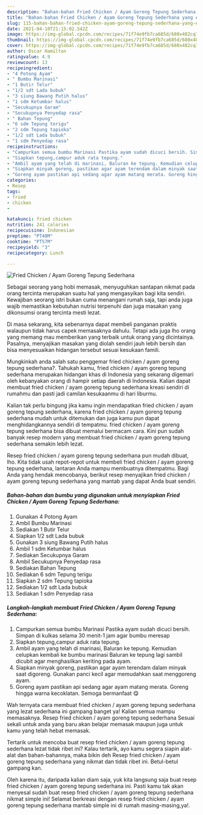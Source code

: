 ```yaml
---
description: "Bahan-bahan Fried Chicken / Ayam Goreng Tepung Sederhana yang enak dan Mudah Dibuat"
title: "Bahan-bahan Fried Chicken / Ayam Goreng Tepung Sederhana yang enak dan Mudah Dibuat"
slug: 115-bahan-bahan-fried-chicken-ayam-goreng-tepung-sederhana-yang-enak-dan-mudah-dibuat
date: 2021-04-10T21:15:02.542Z
image: https://img-global.cpcdn.com/recipes/71f74e9fb7ca685d/680x482cq70/fried-chicken-ayam-goreng-tepung-sederhana-foto-resep-utama.jpg
thumbnail: https://img-global.cpcdn.com/recipes/71f74e9fb7ca685d/680x482cq70/fried-chicken-ayam-goreng-tepung-sederhana-foto-resep-utama.jpg
cover: https://img-global.cpcdn.com/recipes/71f74e9fb7ca685d/680x482cq70/fried-chicken-ayam-goreng-tepung-sederhana-foto-resep-utama.jpg
author: Oscar Hamilton
ratingvalue: 4.9
reviewcount: 13
recipeingredient:
- "4 Potong Ayam"
- " Bumbu Marinasi"
- "1 Butir Telur"
- "1/2 sdt Lada bubuk"
- "3 siung Bawang Putih halus"
- "1 sdm Ketumbar halus"
- "Secukupnya Garam"
- "Secukupnya Penyedap rasa"
- " Bahan Tepung"
- "6 sdm Tepung terigu"
- "2 sdm Tepung tapioka"
- "1/2 sdt Lada bubuk"
- "1 sdm Penyedap rasa"
recipeinstructions:
- "Campurkan semua bumbu Marinasi Pastika ayam sudah dicuci bersih. Simpan di kulkas selama 30 menit-1 jam agar bumbu meresap"
- "Siapkan tepung,campur aduk rata tepung."
- "Ambil ayam yang telah di marinasi, Baluran ke tepung. Kemudian celupkan kembali ke bumbu marinasi Baluran ke tepung lagi sambil dicubit agar menghasilkan keriting pada ayam."
- "Siapkan minyak goreng, pastikan agar ayam terendam dalam minyak saat digoreng. Gunakan panci kecil agar memudahkan saat menggoreng ayam."
- "Goreng ayam pastikan api sedang agar ayam matang merata. Goreng hingga warna kecoklatan. Semoga bermanfaat 😋"
categories:
- Resep
tags:
- fried
- chicken
- 

katakunci: fried chicken  
nutrition: 241 calories
recipecuisine: Indonesian
preptime: "PT40M"
cooktime: "PT57M"
recipeyield: "3"
recipecategory: Lunch

---
```



![Fried Chicken / Ayam Goreng Tepung Sederhana](https://img-global.cpcdn.com/recipes/71f74e9fb7ca685d/680x482cq70/fried-chicken-ayam-goreng-tepung-sederhana-foto-resep-utama.jpg)

Sebagai seorang yang hobi memasak, menyuguhkan santapan nikmat pada orang tercinta merupakan suatu hal yang mengasyikan bagi kita sendiri. Kewajiban seorang istri bukan cuma menangani rumah saja, tapi anda juga wajib memastikan kebutuhan nutrisi terpenuhi dan juga masakan yang dikonsumsi orang tercinta mesti lezat.

Di masa  sekarang, kita sebenarnya dapat membeli panganan praktis walaupun tidak harus capek memasaknya dahulu. Tetapi ada juga lho orang yang memang mau memberikan yang terbaik untuk orang yang dicintainya. Pasalnya, menyajikan masakan yang diolah sendiri jauh lebih bersih dan bisa menyesuaikan hidangan tersebut sesuai kesukaan famili. 



Mungkinkah anda salah satu penggemar fried chicken / ayam goreng tepung sederhana?. Tahukah kamu, fried chicken / ayam goreng tepung sederhana merupakan hidangan khas di Indonesia yang sekarang digemari oleh kebanyakan orang di hampir setiap daerah di Indonesia. Kalian dapat membuat fried chicken / ayam goreng tepung sederhana kreasi sendiri di rumahmu dan pasti jadi camilan kesukaanmu di hari liburmu.

Kalian tak perlu bingung jika kamu ingin mendapatkan fried chicken / ayam goreng tepung sederhana, karena fried chicken / ayam goreng tepung sederhana mudah untuk ditemukan dan juga kamu pun dapat menghidangkannya sendiri di tempatmu. fried chicken / ayam goreng tepung sederhana bisa dibuat memalui bermacam cara. Kini pun sudah banyak resep modern yang membuat fried chicken / ayam goreng tepung sederhana semakin lebih lezat.

Resep fried chicken / ayam goreng tepung sederhana pun mudah dibuat, lho. Kita tidak usah repot-repot untuk membeli fried chicken / ayam goreng tepung sederhana, lantaran Anda mampu membuatnya ditempatmu. Bagi Anda yang hendak mencobanya, berikut resep menyajikan fried chicken / ayam goreng tepung sederhana yang mantab yang dapat Anda buat sendiri.

<!--inarticleads1-->

##### Bahan-bahan dan bumbu yang digunakan untuk menyiapkan Fried Chicken / Ayam Goreng Tepung Sederhana:

1. Gunakan 4 Potong Ayam
1. Ambil  Bumbu Marinasi
1. Sediakan 1 Butir Telur
1. Siapkan 1/2 sdt Lada bubuk
1. Gunakan 3 siung Bawang Putih halus
1. Ambil 1 sdm Ketumbar halus
1. Sediakan Secukupnya Garam
1. Ambil Secukupnya Penyedap rasa
1. Sediakan  Bahan Tepung
1. Sediakan 6 sdm Tepung terigu
1. Siapkan 2 sdm Tepung tapioka
1. Sediakan 1/2 sdt Lada bubuk
1. Sediakan 1 sdm Penyedap rasa




<!--inarticleads2-->

##### Langkah-langkah membuat Fried Chicken / Ayam Goreng Tepung Sederhana:

1. Campurkan semua bumbu Marinasi Pastika ayam sudah dicuci bersih. Simpan di kulkas selama 30 menit-1 jam agar bumbu meresap
1. Siapkan tepung,campur aduk rata tepung.
1. Ambil ayam yang telah di marinasi, Baluran ke tepung. Kemudian celupkan kembali ke bumbu marinasi Baluran ke tepung lagi sambil dicubit agar menghasilkan keriting pada ayam.
1. Siapkan minyak goreng, pastikan agar ayam terendam dalam minyak saat digoreng. Gunakan panci kecil agar memudahkan saat menggoreng ayam.
1. Goreng ayam pastikan api sedang agar ayam matang merata. Goreng hingga warna kecoklatan. Semoga bermanfaat 😋




Wah ternyata cara membuat fried chicken / ayam goreng tepung sederhana yang lezat sederhana ini gampang banget ya! Kalian semua mampu memasaknya. Resep fried chicken / ayam goreng tepung sederhana Sesuai sekali untuk anda yang baru akan belajar memasak maupun juga untuk kamu yang telah hebat memasak.

Tertarik untuk mencoba buat resep fried chicken / ayam goreng tepung sederhana lezat tidak ribet ini? Kalau tertarik, ayo kamu segera siapin alat-alat dan bahan-bahannya, maka bikin deh Resep fried chicken / ayam goreng tepung sederhana yang nikmat dan tidak ribet ini. Betul-betul gampang kan. 

Oleh karena itu, daripada kalian diam saja, yuk kita langsung saja buat resep fried chicken / ayam goreng tepung sederhana ini. Pasti kamu tak akan menyesal sudah buat resep fried chicken / ayam goreng tepung sederhana nikmat simple ini! Selamat berkreasi dengan resep fried chicken / ayam goreng tepung sederhana mantab simple ini di rumah masing-masing,ya!.

